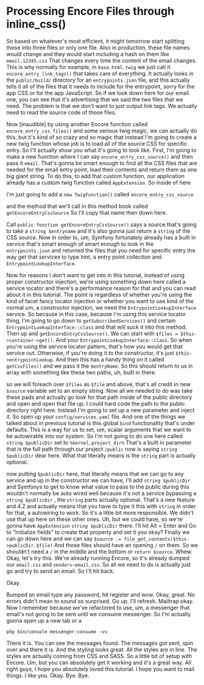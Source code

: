 # Processing Encore Files through inline_css()

So based on whatever's most efficient, it might tomorrow start splitting these into
three files or only one file. Also in production, these file names would change and
they would start including a hash on them like `email.12345.css`
That changes every time the content of the email changes. This is why
normally for example, in `base.html.twig` we just call it `encore_entry_link_tags()`
that takes care of everything. It actually looks in the `public/build/` directory
for an `entrypoints.json` file, and this actually tells it all of the files that
it needs to include for the entrypoint, sorry for the app CSS or for the app
JavaScript. So if we look down here for our email one, you can see that it's
advertising that we said the two files that we need. The problem is that we don't
want to just output link tags. We actually need to read the source code of those
files.

Now [inaudible] by using another Encore function called `encore_entry_css_files()` and
some serious twig magic, we can actually do this, but it's kind of so crazy and so
magic that instead I'm going to create a new twig function whose job is to load all
of the source CSS for specific entry. So I'll actually show you what it's going to
look like. First, I'm going to make a new function where I can say
`encore_entry_css_source()` and then pass it `email`. That's gonna be smart enough to find all the CSS
files that are needed for the email entry point, load their contents and return them
as one big giant string. To do this, to add that custom function, our application
already has a custom twig function called `AppExtension`. So inside of here

I'm just going to add a `new TwigFunction()` called `encore_entry_css_source`

and the method that we'll call in this method book called `getEncoreEntryCssSource`
So I'll copy that name then down here.

Call `public function getEncoreEntryCssSource()`.says a source that's going to take a
`string $entryname` and it's also gonna just return a `string` of the CSS source. Now
in order to, um, Symfony fortunately already has a built in service that's smart
enough of smart enough to look in the `entrypoints.json` and returned the files that
you need for specific entry the way get that services to type hint, a entry point
collection and `EntrypointLookupInterface`.

Now for reasons I don't want to get into in this tutorial, instead of using proper
constructor injection, we're using something down here called a service locator and
there's a performance reason for that and you can read about it in this tutorial. The
point is regardless of whether you're using the kind of facet fancy locator injection
or whether you want to use kind of the normal um, a constructor injection, we need
the `EntrypointLookupInterface` service. So because in this case, because I'm using
this service locator thing, I'm going to go down to `getSubscribedServices()`
and certain `EntrypointLookupInterface::class` and that will suck it into
this method. Then up and `getEncoreEntryCssSource()`. We can start with
`$files = $this->container->get()`. And your `EntrypointLookupInterface::class`. So when you're using
the service locator pattern, that's how you would get that service out. Otherwise, if
you're doing it to the constructor, it's just `$this->entrypointLookup`. And then
this has a handy thing on it called `getCssFiles()` and we pass it the `$entryName`. So
this should return to us in array with something like these two paths, uh, built in
there.

so we will foreach over `$files` as `$file` and above, that's all credit in new `$source`
variable set to an empty string. Now all we needed to do was take these pads and
actually go look for that path inside of the public directory and open and open that
file up. I could hard code the path to the public directory right here. Instead I'm
going to set up a new parameter and inject it. So open up your `config/services.yaml`
file. And one of the things we talked about in previous tutorial is this global `bind`
functionality that's under defaults. This is a way for us to set, um, scalar
arguments that we want to be autowirable into our system. So I'm not going to do
one here called `string $publicDir` set to `%kernel.project_dir%`
That's a built in parameter that is the full path through our project `/public`
now is saying `string $publicDir` dear here. What that literally means is the `string` part
is actually optional.

now putting `$publicDir` here, that literally means that we can go to any service
and up in the constructor we can have, I'll add `string $publicDir` and Symfonys to
get to know what value to pass to the public during this wouldn't normally be auto
wired well because it's not a service bypassing a `string $publicDir` , the `string`
parts actually optional. That's a new feature and 4.2 and actually means that you
have to type it this with `string` in order for that, a autowiring to work. So it's a
little bit more responsible. We didn't use that up here on these other ones. Uh, but
we could have, so we're gonna have `AppExtension` `string $publicDir` there. I'll hit
Alt + Enter and Go to "Initialize fields" to create that property and set it you okay?
Finally we can go down here and we can say
`$source .= file_get_contents($this->publicDir.$file)` And those files should have
an opening `/` on them.
So we shouldn't need a `/` in the middle and the bottom or `return $source`. Whew. Okay,
let's try this. We're already running Encore, so it's already dumped our `email.css`
and `vendors~email.css`. So all we need to do is actually just go and try to send an
email. So I'll hit back.

Okay.

Bumped an email type any password, hit register and wow. Okay, great. No errors
didn't mean to sound so surprised. Go up. I'll refresh. Mailtrap okay. Now I remember
because we've refactored to use, um, a messenger that email's not going to be sent
until we consume messenger. So I'm actually gonna open up a new tab or a

```terminal
php bin/console messenger:consume -vv
```

There it is. You can see the messages found. The
messages got sent, spin over and there it is. And the styling looks great. All the
styles are in line. The styles are actually coming from CSS and SASS. So a little bit
of setup with Encore. Um, but you can absolutely get it working and it's a great way.
All right guys, I hope you absolutely loved this tutorial. I hope you want to mail
things. I like you. Okay. Bye. Bye.
